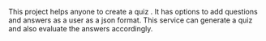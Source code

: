 This project helps anyone to create a quiz . It has options to add questions and answers as a user as a json format. This service can generate a quiz and also evaluate the answers accordingly.
